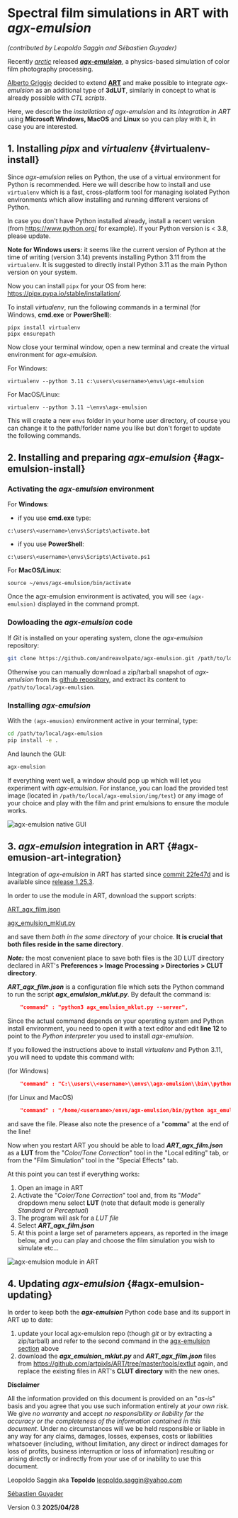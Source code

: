 # Spectral film simulations in ART with *agx-emulsion*

*(contributed by Leopoldo Saggin and Sébastien Guyader)*

Recently [*arctic*](https://discuss.pixls.us/u/arctic/summary) released [***agx-emulsion***](https://github.com/andreavolpato/agx-emulsion), a physics-based simulation of color film photography processing.

[Alberto Griggio](https://discuss.pixls.us/u/agriggio) decided to extend [**ART**](https://art.pixls.us/) and make possible to integrate *agx-emulsion* as an additional type of **3dLUT**, similarly in concept to what is already possible with *CTL scripts*.

Here, we describe the *installation of agx-emulsion* and its *integration in ART* using **Microsoft Windows, MacOS** and **Linux** so you can play with it, in case you are interested.

## 1. Installing *pipx* and *virtualenv* {#virtualenv-install}

Since *agx-emulsion* relies on Python, the use of a virtual environment for Python is recommended. Here we will describe how to install and use `virtualenv` which is a fast, cross-platform tool for managing isolated Python environments which allow installing and running different versions of Python.

In case you don't have Python installed already, install a recent version (from <https://www.python.org/> for example). If your Python version is \< 3.8, please update.

**Note for Windows users:** it seems like the current version of Python at the time of writing (version 3.14) prevents installing Python 3.11 from the `virtualenv`. It is suggested to directly install Python 3.11 as the main Python version on your system.

Now you can install `pipx` for your OS from here: <https://pipx.pypa.io/stable/installation/>.

To install *virtualenv*, run the following commands in a terminal (for Windows, **cmd.exe** or **PowerShell**):

```         
pipx install virtualenv
pipx ensurepath
```

Now close your terminal window, open a new terminal and create the virtual environment for *agx-emulsion*.

For Windows:

```         
virtualenv --python 3.11 c:\users\<username>\envs\agx-emulsion
```

For MacOS/Linux:

```         
virtualenv --python 3.11 ~\envs\agx-emulsion
```

This will create a new `envs` folder in your home user directory, of course you can change it to the path/forlder name you like but don't forget to update the following commands.

## 2. Installing and preparing *agx-emulsion* {#agx-emulsion-install}

### **Activating the *agx-emulsion*** environment

For **Windows**:

-    if you use **cmd.exe** type:

```         
c:\users\<username>\envs\Scripts\activate.bat
```

-   if you use **PowerShell**:

```         
c:\users\<username>\envs\Scripts\Activate.ps1
```

For **MacOS/Linux**:

```         
source ~/envs/agx-emulsion/bin/activate
```

Once the agx-emulsion environment is activated, you will see `(agx-emulsion)` displayed in the command prompt.

### **Dowloading the *agx-emulsion*** **code**

If *Git* is installed on your operating system, clone the *agx-emulsion* repository:

``` bash
git clone https://github.com/andreavolpato/agx-emulsion.git /path/to/local/agx-emulsion
```

Otherwise you can manually download a zip/tarball snapshot of *agx-emulsion* from its [github repository](https://github.com/andreavolpato/agx-emulsion/), and extract its content to `/path/to/local/agx-emulsion`.

### Installing *agx-emulsion*

With the `(agx-emusion)` environment active in your terminal, type:

``` bash
cd /path/to/local/agx-emulsion
pip install -e .
```

And launch the GUI:

``` bash
agx-emulsion
```

If everything went well, a window should pop up which will let you experiment with *agx-emulsion*. For instance, you can load the provided test image (located in `/path/to/local/agx-emulsion/img/test`) or any image of your choice and play with the film and print emulsions to ensure the module works.

![*agx-emulsion* native GUI](resources/agx-emulsion-napari-GUI.png)

## 3. *agx-emulsion* integration in ART {#agx-emusion-art-integration}

Integration of *agx-emulsion* in ART has started since [commit 22fe47d](https://github.com/artpixls/ART/commit/22fe47d2a4b5f72c7895ddd0cf7cfddaaabf3cfe) and is available since [release 1.25.3](https://github.com/artpixls/ART/releases/tag/1.25.3).

In order to use the module in ART, download the support scripts:

[ART_agx_film.json](https://github.com/artpixls/ART/raw/refs/heads/master/tools/extlut/ART_agx_film.json)

[agx_emulsion_mklut.py](https://github.com/artpixls/ART/raw/refs/heads/master/tools/extlut/agx_emulsion_mklut.py)

and save them *both in the same directory* of your choice. **It is crucial that both files reside in the same directory**.

***Note:*** the most convenient place to save both files is the 3D LUT directory declared in ART's **Preferences \> Image Processing \> Directories \> CLUT directory**.

***ART_agx_film.json*** is a configuration file which sets the Python command to run the script ***agx_emulsion_mklut.py***. By default the command is:

``` json
    "command" : "python3 agx_emulsion_mklut.py --server",
```

Since the actual command depends on your operating system and Python install environment, you need to open it with a text editor and edit **line 12** to point to the *Python interpreter* you used to install *agx-emulsion*.

If you followed the instructions above to install *virtualenv* and Python 3.11, you will need to update this command with:

(for Windows)

``` json
    "command" : "C:\\users\\<username>\\envs\\agx-emulsion\\bin\\python agx_emulsion_mklut.py --server",
```

(for Linux and MacOS)

``` json
    "command" : "/home/<username>/envs/agx-emulsion/bin/python agx_emulsion_mklut.py --server",
```

and save the file. Please also note the presence of a "**comma**" at the end of the line!

Now when you restart ART you should be able to load ***ART_agx_film.json*** as a **LUT** from the "*Color/Tone Correction*" tool in the "Local editing" tab, or from the "Film Simulation" tool in the "Special Effects" tab.

At this point you can test if everything works:

1.  Open an image in ART
2.  Activate the "*Color/Tone Correction*" tool and, from its "*Mode"* dropdown menu select **LUT** (note that default mode is generally *Standard* or *Perceptual*)
3.  The program will ask for a *LUT file*
4.  Select ***ART_agx_film.json***
5.  At this point a large set of parameters appears, as reported in the image below, and you can play and choose the film simulation you wish to simulate etc...

![*agx-emulsion* module in ART](resources/agx-emulsion-lut.png)

## 4. Updating *agx-emulsion* {#agx-emulsion-updating}

In order to keep both the ***agx-emulsion*** Python code base and its support in ART up to date:

1.  update your local agx-emulsion repo (though *git* or by extracting a zip/tarball) and refer to the second command in the [agx-emulsion section](#agx-emulsion-installation) above
2.  download the ***agx_emulsion_mklut.py*** and ***ART_agx_film.json*** files from <https://github.com/artpixls/ART/tree/master/tools/extlut> again, and replace the existing files in ART's **CLUT directory** with the new ones.

**Disclaimer**

All the information provided on this document is provided on an "*as-is*" basis and you agree that you use such information entirely at *your own risk*. We give *no warranty* and accept *no responsibility or liability for the accuracy or the completeness of the information contained in this document*. Under no circumstances will we be held responsible or liable in any way for any claims, damages, losses, expenses, costs or liabilities whatsoever (including, without limitation, any direct or indirect damages for loss of profits, business interruption or loss of information) resulting or arising directly or indirectly from your use of or inability to use this document.

Leopoldo Saggin aka **Topoldo** [leopoldo.saggin\@yahoo.com](mailto:leopoldo.saggin@yahoo.com)

[Sébastien Guyader](https://discuss.pixls.us/u/sguyader)

Version 0.3 **2025/04/28**

